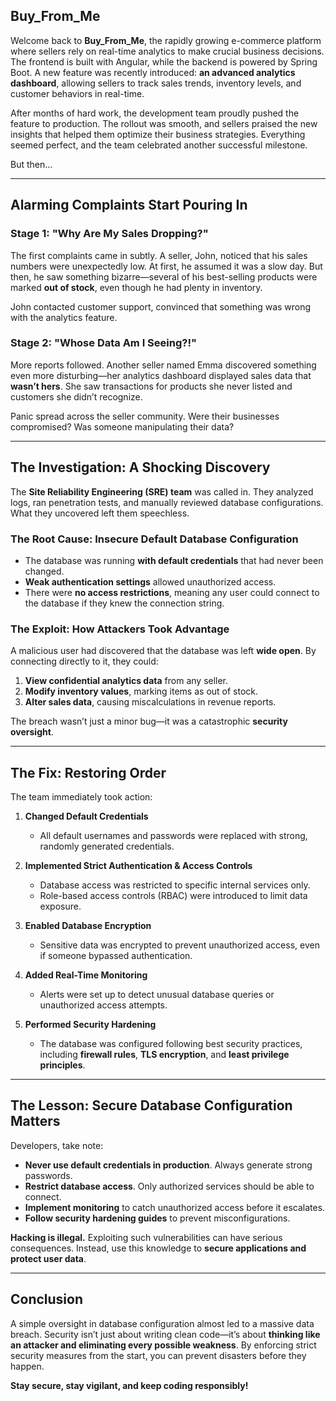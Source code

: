 ## Buy_From_Me

Welcome back to **Buy_From_Me**, the rapidly growing e-commerce platform where sellers rely on real-time analytics to make crucial business decisions. The frontend is built with Angular, while the backend is powered by Spring Boot. A new feature was recently introduced: **an advanced analytics dashboard**, allowing sellers to track sales trends, inventory levels, and customer behaviors in real-time.

After months of hard work, the development team proudly pushed the feature to production. The rollout was smooth, and sellers praised the new insights that helped them optimize their business strategies. Everything seemed perfect, and the team celebrated another successful milestone.

But then…

---

## Alarming Complaints Start Pouring In

### Stage 1: "Why Are My Sales Dropping?"
The first complaints came in subtly. A seller, John, noticed that his sales numbers were unexpectedly low. At first, he assumed it was a slow day. But then, he saw something bizarre—several of his best-selling products were marked **out of stock**, even though he had plenty in inventory.

John contacted customer support, convinced that something was wrong with the analytics feature.

### Stage 2: "Whose Data Am I Seeing?!"
More reports followed. Another seller named Emma discovered something even more disturbing—her analytics dashboard displayed sales data that **wasn’t hers**. She saw transactions for products she never listed and customers she didn’t recognize.

Panic spread across the seller community. Were their businesses compromised? Was someone manipulating their data?

---

## The Investigation: A Shocking Discovery

The **Site Reliability Engineering (SRE) team** was called in. They analyzed logs, ran penetration tests, and manually reviewed database configurations. What they uncovered left them speechless.

### The Root Cause: **Insecure Default Database Configuration**
- The database was running **with default credentials** that had never been changed.
- **Weak authentication settings** allowed unauthorized access.
- There were **no access restrictions**, meaning any user could connect to the database if they knew the connection string.

### The Exploit: How Attackers Took Advantage
A malicious user had discovered that the database was left **wide open**. By connecting directly to it, they could:
1. **View confidential analytics data** from any seller.
2. **Modify inventory values**, marking items as out of stock.
3. **Alter sales data**, causing miscalculations in revenue reports.

The breach wasn’t just a minor bug—it was a catastrophic **security oversight**.

---

## The Fix: Restoring Order
The team immediately took action:

1. **Changed Default Credentials**
   - All default usernames and passwords were replaced with strong, randomly generated credentials.

2. **Implemented Strict Authentication & Access Controls**
   - Database access was restricted to specific internal services only.
   - Role-based access controls (RBAC) were introduced to limit data exposure.

3. **Enabled Database Encryption**
   - Sensitive data was encrypted to prevent unauthorized access, even if someone bypassed authentication.

4. **Added Real-Time Monitoring**
   - Alerts were set up to detect unusual database queries or unauthorized access attempts.

5. **Performed Security Hardening**
   - The database was configured following best security practices, including **firewall rules**, **TLS encryption**, and **least privilege principles**.

---

## The Lesson: Secure Database Configuration Matters

Developers, take note:
- **Never use default credentials in production**. Always generate strong passwords.
- **Restrict database access**. Only authorized services should be able to connect.
- **Implement monitoring** to catch unauthorized access before it escalates.
- **Follow security hardening guides** to prevent misconfigurations.

**Hacking is illegal.** Exploiting such vulnerabilities can have serious consequences. Instead, use this knowledge to **secure applications and protect user data**.

---

## Conclusion
A simple oversight in database configuration almost led to a massive data breach. Security isn’t just about writing clean code—it’s about **thinking like an attacker and eliminating every possible weakness**. By enforcing strict security measures from the start, you can prevent disasters before they happen.

**Stay secure, stay vigilant, and keep coding responsibly!**